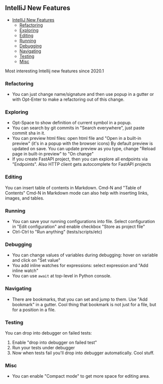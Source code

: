 ## IntelliJ New Features

<!-- TOC -->
  * [IntelliJ New Features](#intellij-new-features)
    * [Refactoring](#refactoring)
    * [Exploring](#exploring)
    * [Editing](#editing)
    * [Running](#running)
    * [Debugging](#debugging)
    * [Navigating](#navigating)
    * [Testing](#testing)
    * [Misc](#misc)
<!-- TOC -->

Most interesting Intellij new features since 2020.1

### Refactoring
* You can just change name/signature and then use popup in a gutter or with Opt-Enter
  to make a refactoring out of this change.


### Exploring
* Opt-Space to show definition of current symbol in a popup.
* You can search by git commits in "Search everywhere", just paste commit sha in it.
* You can preview html files: open html file and "Open in a built-in preview" (it's in a popup with the browser icons)
  By default preview is updated on save. You can update preview as you type, change "Reload page in built-in preview" to "On change"
* If you create FastAPI project, then you can explore all endpoints via "Endpoints".
  Also HTTP client gets autocomplete for FastAPI projects

### Editing
You can insert table of contents in Markdown. Cmd-N and "Table of Contents"
Cmd-N in Markdown mode can also help with inserting links, images, and tables.


### Running
* You can save your running configurations into file.
  Select configuration in "Edit configuration" and enable checkbox "Store as project file"
* Ctrl-Ctrl to "Run anything" (tests/scripts/etc) 


### Debugging
* You can change values of variables during debugging: hover on variable and click on "Set value"
* You add inline watches for expressions: select expression and "Add inline watch"
* You can use `await` at top-level in Python console. 

### Navigating
* There are bookmarks, that you can set and jump to them. Use "Add bookmark" in a gutter.
  Cool thing that bookmark is not just for a file, but for a position in a file.


### Testing
You can drop into debugger on failed tests:
1. Enable "drop into debugger on failed test"
2. Run your tests under debugger
3. Now when tests fail you'll drop into debugger automatically. Cool stuff.


### Misc
* You can enable "Compact mode" to get more space for editing area.
